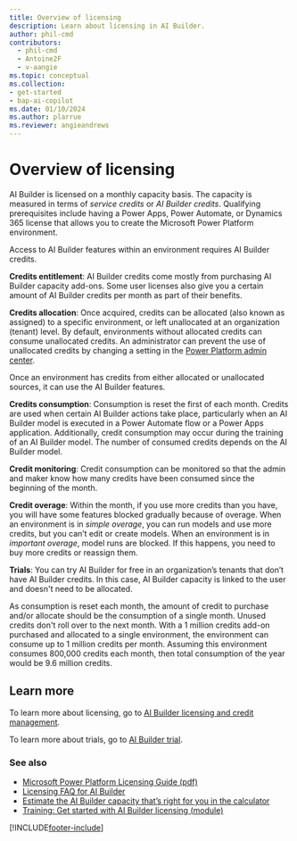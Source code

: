 ```yaml
---
title: Overview of licensing
description: Learn about licensing in AI Builder.
author: phil-cmd
contributors:
  - phil-cmd
  - Antoine2F
  - v-aangie
ms.topic: conceptual
ms.collection: 
- get-started
- bap-ai-copilot
ms.date: 01/10/2024
ms.author: plarrue
ms.reviewer: angieandrews
---
```


# Overview of licensing

AI Builder is licensed on a monthly capacity basis. The capacity is measured in terms of *service credits* or *AI Builder credits*. Qualifying prerequisites include having a Power Apps, Power Automate, or Dynamics 365 license that allows you to create the Microsoft Power Platform environment.

Access to AI Builder features within an environment requires AI Builder credits.

**Credits entitlement**:  AI Builder credits come mostly from purchasing AI Builder capacity add-ons. Some user licenses also give you a certain amount of AI Builder credits per month as part of their benefits.

**Credits allocation**: Once acquired, credits can be allocated (also known as assigned) to a specific environment, or left unallocated at an organization (tenant) level. By default, environments without allocated credits can consume unallocated credits. An administrator can prevent the use of unallocated credits by changing a setting in the [Power Platform admin center](https://admin.powerplatform.microsoft.com/home).

Once an environment has credits from either allocated or unallocated sources, it can use the AI Builder features.

**Credits consumption**: Consumption is reset the first of each month. Credits are used when certain AI Builder actions take place, particularly when an AI Builder model is executed in a Power Automate flow or a Power Apps application. Additionally, credit consumption may occur during the training of an AI Builder model. The number of consumed credits depends on the AI Builder model.

**Credit monitoring**: Credit consumption can be monitored so that the admin and maker know how many credits have been consumed since the beginning of the month.

**Credit overage**: Within the month, if you use more credits than you have, you will have some features blocked gradually because of overage. When an environment is in *simple overage*, you can run models and use more credits, but you can’t edit or create models. When an environment is in *important overage*, model runs are blocked. If this happens, you need to buy more credits or reassign them.

**Trials**: You can try AI Builder for free in an organization’s tenants that don’t have AI Builder credits. In this case, AI Builder capacity is linked to the user and doesn't need to be allocated.

As consumption is reset each month, the amount of credit to purchase and/or allocate should be the consumption of a single month. Unused credits don't roll over to the next month. With a 1 million credits add-on purchased and allocated to a single environment, the environment can consume up to 1 million credits per month. Assuming this environment consumes 800,000 credits each month, then total consumption of the year would be 9.6 million credits.

## Learn more

To learn more about licensing, go to [AI Builder licensing and credit management](credit-management.md).

To learn more about trials, go to [AI Builder trial](ai-builder-trials.md).

### See also

- [Microsoft Power Platform Licensing Guide (pdf)](https://go.microsoft.com/fwlink/?LinkId=2085130)
- [Licensing FAQ for AI Builder](/power-platform/admin/powerapps-flow-licensing-faq#ai-builder)
- [Estimate the AI Builder capacity that’s right for you in the calculator](https://powerapps.microsoft.com/ai-builder-calculator/)
- [Training: Get started with AI Builder licensing (module)](/training/modules/get-started-with-ai-builder-licensing/)

[!INCLUDE[footer-include](includes/footer-banner.md)]
